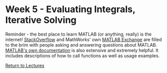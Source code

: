 # Week 5 - Evaluating Integrals, Iterative Solving
Reminder - the best place to learn MATLAB (or anything, really) is the internet! [StackOverflow](https://stackoverflow.com) and MathWorks' own [MATLAB Exchange](https://www.mathworks.com/matlabcentral/)
are filled to the brim with people asking and answering questions about MATLAB. [MATLAB's own documentation](https://www.mathworks.com/help/matlab/) is also extensive and extremely helpful.
It includes descriptions of how to call functions as well as usage examples.

[Return to Lectures](https://jacksonburns.github.io/MATLAB-Start-to-Finish/Lectures/Lectures-Landing-Page)

